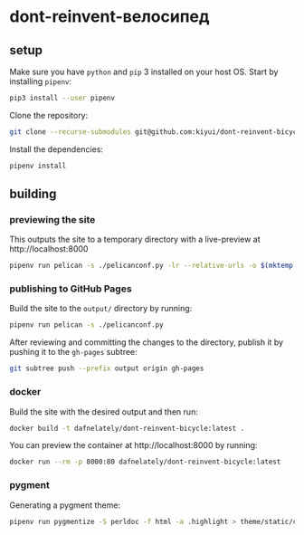 # dont-reinvent-велосипед

## setup

Make sure you have `python` and `pip` 3 installed on your host OS. Start by installing `pipenv`:

```sh
pip3 install --user pipenv
```

Clone the repository:

```sh
git clone --recurse-submodules git@github.com:kiyui/dont-reinvent-bicycle.git dont-reinvent-велосипед
```

Install the dependencies:

```sh
pipenv install
```

## building

### previewing the site

This outputs the site to a temporary directory with a live-preview at http://localhost:8000

```sh
pipenv run pelican -s ./pelicanconf.py -lr --relative-urls -o $(mktemp -d)
```

### publishing to GitHub Pages

Build the site to the `output/` directory by running:

```sh
pipenv run pelican -s ./pelicanconf.py
```

After reviewing and committing the changes to the directory, publish it by pushing it to the `gh-pages` subtree:

```sh
git subtree push --prefix output origin gh-pages
```

### docker

Build the site with the desired output and then run:

```sh
docker build -t dafnelately/dont-reinvent-bicycle:latest .
```

You can preview the container at http://localhost:8000 by running:

```sh
docker run --rm -p 8000:80 dafnelately/dont-reinvent-bicycle:latest
```

### pygment

Generating a pygment theme:

```bash
pipenv run pygmentize -S perldoc -f html -a .highlight > theme/static/css/pygment.css
```
